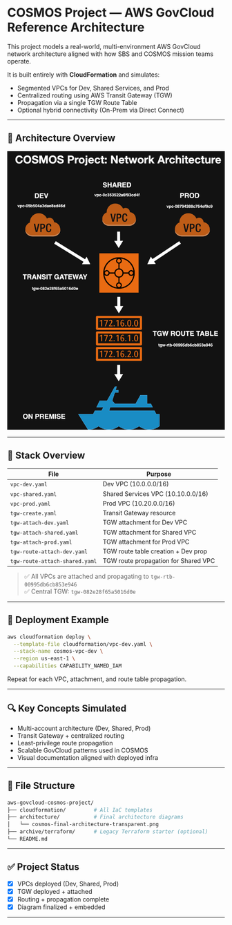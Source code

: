 # COSMOS Project — AWS GovCloud Reference Architecture

This project models a real-world, multi-environment AWS GovCloud network architecture aligned with how SBS and COSMOS mission teams operate.

It is built entirely with **CloudFormation** and simulates:
- Segmented VPCs for Dev, Shared Services, and Prod
- Centralized routing using AWS Transit Gateway (TGW)
- Propagation via a single TGW Route Table
- Optional hybrid connectivity (On-Prem via Direct Connect)

---

## 📐 Architecture Overview

![COSMOS Architecture](/architecture/cosmos-project-architecture.png)

---

## 🧱 Stack Overview

| File                            | Purpose                                |
|--------------------------------|---------------------------------------|
| `vpc-dev.yaml`                 | Dev VPC (10.0.0.0/16)                 |
| `vpc-shared.yaml`              | Shared Services VPC (10.10.0.0/16)    |
| `vpc-prod.yaml`                | Prod VPC (10.20.0.0/16)               |
| `tgw-create.yaml`              | Transit Gateway resource               |
| `tgw-attach-dev.yaml`          | TGW attachment for Dev VPC             |
| `tgw-attach-shared.yaml`       | TGW attachment for Shared VPC          |
| `tgw-attach-prod.yaml`         | TGW attachment for Prod VPC            |
| `tgw-route-attach-dev.yaml`    | TGW route table creation + Dev prop    |
| `tgw-route-attach-shared.yaml` | TGW route propagation for Shared VPC   |

> ✅ All VPCs are attached and propagating to `tgw-rtb-00995db6cb853e946`  
> ✅ Central TGW: `tgw-082e28f65a5016d0e`

---

## 🚀 Deployment Example

```bash
aws cloudformation deploy \
  --template-file cloudformation/vpc-dev.yaml \
  --stack-name cosmos-vpc-dev \
  --region us-east-1 \
  --capabilities CAPABILITY_NAMED_IAM
```

Repeat for each VPC, attachment, and route table propagation.

---

## 🔍 Key Concepts Simulated

- Multi-account architecture (Dev, Shared, Prod)
- Transit Gateway + centralized routing
- Least-privilege route propagation
- Scalable GovCloud patterns used in COSMOS
- Visual documentation aligned with deployed infra

---

## 📁 File Structure

```bash
aws-govcloud-cosmos-project/
├── cloudformation/         # All IaC templates
├── architecture/           # Final architecture diagrams
│   └── cosmos-final-architecture-transparent.png
├── archive/terraform/      # Legacy Terraform starter (optional)
└── README.md
```

---

## ✅ Project Status

- [x] VPCs deployed (Dev, Shared, Prod)
- [x] TGW deployed + attached
- [x] Routing + propagation complete
- [x] Diagram finalized + embedded

---
